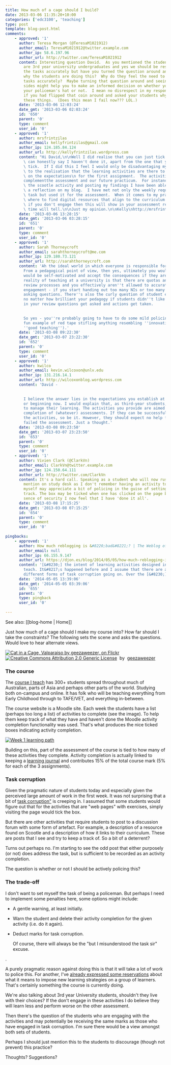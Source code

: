 ```yaml
---
title: How much of a cage should I build?
date: 2013-03-06 11:35:20+10:00
categories: ['edc3100', 'teaching']
type: post
template: blog-post.html
comments:
    - approved: '1'
      author: Teresa Morgan (@TeresaM1021912)
      author_email: TeresaM1021912@twitter.example.com
      author_ip: 58.6.197.96
      author_url: http://twitter.com/TeresaM1021912
      content: Interesting question David.  As you mentioned the students in your group
        are 3rd year university undergraduates and yes we should be responsible for completing
        the tasks accurately but have you turned the question around and asked yourself
        why the students are doing this?  Why do they feel the need to not complete these
        tasks accurately?  Maybe turning that question around and seeing it from both
        sides might help you to make an informed decision on whether you start wearing
        your policeman's hat or not.  I mean no disrespect in my response, just wondered
        if you had flipped that coin around and asked your students why they are doing
        these things.  (Does this mean I fail now??? LOL.)
      date: '2013-03-06 12:03:24'
      date_gmt: '2013-03-06 02:03:24'
      id: '650'
      parent: '0'
      type: comment
      user_id: '0'
    - approved: '1'
      author: mrsfrintzilas
      author_email: kellyfrintzilas@gmail.com
      author_ip: 124.185.84.124
      author_url: http://kellyfrintzilas.wordpress.com
      content: "Hi David,\n\nWell I did realise that you can just tick the boxes but can\
        \ can honestly say I haven't done it, apart from the one that you said we could\
        \ tick.  If I did this I feel I would only be disadvantaging myself.  I have come\
        \ to the realisation that the learning activities are there to help us get a grip\
        \ on the expectations\n for the first assignment.  The activities are there to\n\
        complementthe assessment and our future practicum.  For instance by completing\
        \ the scootle activity and posting my findings I have been able to use this as\
        \ a reflection on my blog.  I have met not only the weekly requirements for this\
        \ task but used it for the assessment.  When it comes to my practicum, I now know\
        \ where to find digital resources that align to the curriculum.\n\nI am thinking\
        \ if you don't engage then this will show in your assessment results, but only\
        \ time will tell.\n\nJust my opinion.\n\nKelly\nhttp://mrsfrintzilas.edublogs.org/"
      date: '2013-03-06 13:28:15'
      date_gmt: '2013-03-06 03:28:15'
      id: '651'
      parent: '0'
      type: comment
      user_id: '0'
    - approved: '1'
      author: Sarah Thorneycroft
      author_email: sarahthorneycroft@me.com
      author_ip: 129.180.73.121
      author_url: http://sarahthorneycroft.com
      content: 'Ah the ideal world in which everyone is responsible for their own choices.
        From a pedagogical point of view, then yes, ultimately you would hope students
        would be self-motivated and accept the consequences if they aren''t. However the
        reality of teaching at a university is that there are quotas and bell curves and
        review processes and you effectively aren''t allowed to accurately reflect student
        engagement - if you start handing out too many NIs or too many HDs people start
        asking questions. There''s also the curly question of student evaluations and
        no matter how brilliant your pedagogy if students didn''t like it and smack you
        in your review questions get asked and actions get taken.
    
    
        So yes - you''re probably going to have to do some mild policing. Just another
        fun example of red tape stifling anything resembling ''innovation'' (or frankly,
        ''good teaching'').'
      date: '2013-03-08 09:22:30'
      date_gmt: '2013-03-07 23:22:30'
      id: '652'
      parent: '0'
      type: comment
      user_id: '0'
    - approved: '1'
      author: kwilco
      author_email: kevin.wilcoxon@unlv.edu
      author_ip: 131.216.14.1
      author_url: http://wilcoxonblog.wordpress.com
      content: 'David -
    
    
        I believe the answer lies in the expectations you establish at the beginning -
        or beginning now. I would explain that, as third-year students, they are expected
        to manage their learning. The activities you provide are aimed toward successful
        completion of (whatever) assessments. If they can be successful without completing
        the activities, so be it. However, they should expect no help from you after they''ve
        failed the assessment. Just a thought.'
      date: '2013-03-08 09:23:50'
      date_gmt: '2013-03-07 23:23:50'
      id: '653'
      parent: '0'
      type: comment
      user_id: '0'
    - approved: '1'
      author: Vivien Clark (@ClarkVn)
      author_email: ClarkVn@twitter.example.com
      author_ip: 124.150.64.111
      author_url: http://twitter.com/ClarkVn
      content: It's a hard call. Speaking as a student who will now rush back to the Scootle
        mention on study desk as I don't remember having an activity to comment on, I
        myself may appreciate a bit of policing in the guise of setting me on the right
        track. The box may be ticked when one has clicked on the page but it is a false
        sence of security I now feel that I have 'done it all'.
      date: '2013-03-08 17:15:25'
      date_gmt: '2013-03-08 07:15:25'
      id: '654'
      parent: '0'
      type: comment
      user_id: '0'
    
pingbacks:
    - approved: '1'
      author: How much reblogging is &#8220;bad&#8221;? | The Weblog of (a) David Jones
      author_email: null
      author_ip: 66.155.9.147
      author_url: https://djon.es/blog/2014/05/05/how-much-reblogging-is-bad/
      content: '[&#8230;] the intent of learning activities designed into the course I
        teach. It&#8217;s happened before and I assume that there are a whole range of
        different forms of task corruption going on. Over the [&#8230;]'
      date: '2014-05-05 13:39:06'
      date_gmt: '2014-05-05 03:39:06'
      id: '655'
      parent: '0'
      type: pingback
      user_id: '0'
    
---
```


See also: [[blog-home | Home]]

Just how much of a cage should I make my course into? How far should I take the constraints? The following sets the scene and asks the questions. Would love to hear alternate views.

[![Cat in a Cage, Valparaiso by geezaweezer, on Flickr](http://farm8.static.flickr.com/7063/6987656904_64ab8b7934_m.jpg "Cat in a Cage, Valparaiso by geezaweezer, on Flickr")](http://www.flickr.com/photos/geezaweezer/6987656904/)  
[![Creative Commons Attribution 2.0 Generic License](http://i.creativecommons.org/l/by/2.0/80x15.png "Creative Commons Attribution 2.0 Generic License")](http://creativecommons.org/licenses/by/2.0/)  by  [](http://www.flickr.com/people/geezaweezer/)[geezaweezer](http://www.flickr.com/people/geezaweezer/) [](http://www.imagecodr.org/)

### The course

The [course I teach](http://www.usq.edu.au/course/synopses/2013/EDC3100.html) has 300+ students spread throughout much of Australian, parts of Asia and perhaps other parts of the world. Studying both on-campus and online. It has folk who will be teaching everything from Early Childhood through to TAFE/VET, and everything in-between.

The course website is a Moodle site. Each week the students have a list (perhaps too long a list) of activities to complete (see the image). To help them keep track of what they have and haven't done the Moodle activity completion functionality was used. That's what produces the nice ticked boxes indicating activity completion.

[![Week 1 learning path](images/8531981481_1f0719ef8b_n.jpg)](http://www.flickr.com/photos/david_jones/8531981481/ "Week 1 learning path by David T Jones, on Flickr")

Building on this, part of the assessment of the course is tied to how many of these activities they complete. Activity completion is actually linked to keeping a [learning journal](/blog2/2013/02/25/the-assessment-of-learning-journals-ideas-for-bim/) and contributes 15% of the total course mark (5% for each of the 3 assignments).

### Task corruption

Given the pragmatic nature of students today and especially given the perceived large amount of work in the first week. It was not surprising that a bit of [task corruption"](/blog2/2009/03/04/task-corruption-in-teaching-university-negative-impact-of-place/) is creeping in. I assumed that some students would figure out that for the activities that are "web pages" with exercises, simply visiting the page would tick the box.

But there are other activities that require students to post to a discussion forum with some form of artefact. For example, a description of a resource found on Scootle and a description of how it links to their curriculum. These are posts that I see and try to keep a track of. So a bit of a deterrent?

Turns out perhaps no. I'm starting to see the odd post that either purposely (or not) does address the task, but is sufficient to be recorded as an activity completion.

The question is whether or not I should be actively policing this?

### The trade-off

I don't want to set myself the task of being a policeman. But perhaps I need to implement some penalties here, some options might include:

- A gentle warning, at least initially.
- Warn the student and delete their activity completion for the given activity (i.e. do it again).
- Deduct marks for task corruption.
    
    Of course, there will always be the "but I misunderstood the task sir" excuse.
    

.

A purely pragmatic reason against doing this is that it will take a lot of work to police this. For another, I've [already expressed some reservations](/blog2/2013/02/08/the-missing-perspectives-on-moocs/) about what it means to impose new learning strategies on a group of learners. That's certainly something the course is currently doing.

We're also talking about 3rd year University students, shouldn't they live with their choices? If the don't engage in these activities I do believe they will learn less and perform worse on the other assessment.

Then there's the question of the students who are engaging with the activities and may potentially be receiving the same marks as those who have engaged in task corruption. I'm sure there would be a view amongst both sets of students.

Perhaps I should just mention this to the students to discourage (though not prevent) this practice?

Thoughts? Suggestions?